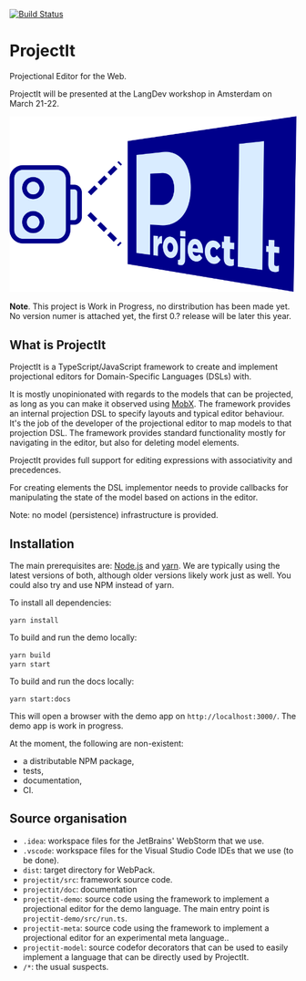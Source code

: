 [![Build Status](https://travis-ci.org/projectit-org/ProjectIt.svg?branch=development)](https://travis-ci.org/projectit-org/ProjectIt)

# ProjectIt
Projectional Editor for the Web.

ProjectIt will be presented at the LangDev workshop in Amsterdam on March 21-22.

![logo](/public/images/projectit-logo-3d.png)

**Note**. This project is Work in Progress, no dirstribution has been made yet. No version numer is attached yet, the first 0.? release will be later this year.

## What is ProjectIt

ProjectIt is a TypeScript/JavaScript framework to create and implement projectional editors for Domain-Specific Languages (DSLs) with.

It is mostly unopinionated with regards to the models that can be projected, as long as you can make it observed using [MobX](https://mobx.js.org/).
The framework provides an internal projection DSL to specify layouts and typical editor behaviour.
It's the job of the developer of the projectional editor to map models to that projection DSL.
The framework provides standard functionality mostly for navigating in the editor, but also for deleting model elements.

ProjectIt provides full support for editing expressions with associativity and precedences.

For creating elements  the DSL implementor needs to 
provide callbacks for manipulating the state of the model based on actions in the editor.

Note: no model (persistence) infrastructure is provided.

## Installation

The main prerequisites are: [Node.js](https://nodejs.org/) and [yarn](https://yarnpkg.com/).
We are typically using the latest versions of both, although older versions likely work just as well.
You could also try and use NPM instead of yarn.

To install all dependencies:

    yarn install

To build and run the demo locally:

    yarn build
    yarn start

To build and run the docs locally:

    yarn start:docs
    
This will open a browser with the demo app on `http://localhost:3000/`.
The demo app is work in progress.

At the moment, the following are non-existent:

* a distributable NPM package,
* tests,
* documentation,
* CI.

## Source organisation

* `.idea`: workspace files for the JetBrains' WebStorm that we use.
* `.vscode`: workspace files for the Visual Studio Code IDEs that we use (to be done).
* `dist`: target directory for WebPack.
* `projectit/src`: framework source code.
* `projectit/doc`: documentation
* `projectit-demo`: source code using the framework to implement a projectional editor for the demo language.
    The main entry point is `projectit-demo/src/run.ts`.
* `projectit-meta`: source code using the framework to implement a projectional editor for an experimental meta language..
* `projectit-model`: source codefor decorators that can be used to easily implement a language that can be directly used by ProjectIt.
* `/*`: the usual suspects.

